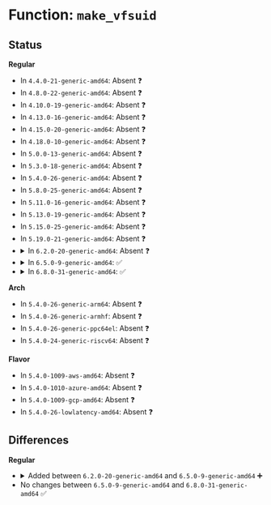 # Function: <code>make_vfsuid</code>

## Status
<b>Regular</b>
<ul>
<li>
In <code>4.4.0-21-generic-amd64</code>: Absent ❓
</li>
<li>
In <code>4.8.0-22-generic-amd64</code>: Absent ❓
</li>
<li>
In <code>4.10.0-19-generic-amd64</code>: Absent ❓
</li>
<li>
In <code>4.13.0-16-generic-amd64</code>: Absent ❓
</li>
<li>
In <code>4.15.0-20-generic-amd64</code>: Absent ❓
</li>
<li>
In <code>4.18.0-10-generic-amd64</code>: Absent ❓
</li>
<li>
In <code>5.0.0-13-generic-amd64</code>: Absent ❓
</li>
<li>
In <code>5.3.0-18-generic-amd64</code>: Absent ❓
</li>
<li>
In <code>5.4.0-26-generic-amd64</code>: Absent ❓
</li>
<li>
In <code>5.8.0-25-generic-amd64</code>: Absent ❓
</li>
<li>
In <code>5.11.0-16-generic-amd64</code>: Absent ❓
</li>
<li>
In <code>5.13.0-19-generic-amd64</code>: Absent ❓
</li>
<li>
In <code>5.15.0-25-generic-amd64</code>: Absent ❓
</li>
<li>
In <code>5.19.0-21-generic-amd64</code>: Absent ❓
</li>
<li>
<details>
<summary>In <code>6.2.0-20-generic-amd64</code>: Absent ❓</summary>

```json
{
  "name": "make_vfsuid",
  "collision_type": "Static Duplication",
  "inline_type": "Full",
  "funcs": [
    {
      "addr": 18446744071579871282,
      "name": "make_vfsuid",
      "external": false,
      "loc": "include/linux/mnt_idmapping.h:192",
      "file": "kernel/capability.c",
      "inline": "declared, inlined",
      "caller_inline": [
        "kernel/capability.c:privileged_wrt_inode_uidgid"
      ],
      "caller_func": []
    },
    {
      "addr": 18446744071583569048,
      "name": "make_vfsuid",
      "external": false,
      "loc": "include/linux/mnt_idmapping.h:192",
      "file": "fs/stat.c",
      "inline": "declared, inlined",
      "caller_inline": [
        "fs/stat.c:generic_fillattr"
      ],
      "caller_func": []
    },
    {
      "addr": 18446744071583577773,
      "name": "make_vfsuid",
      "external": false,
      "loc": "include/linux/mnt_idmapping.h:192",
      "file": "fs/exec.c",
      "inline": "declared, inlined",
      "caller_inline": [
        "fs/exec.c:bprm_fill_uid"
      ],
      "caller_func": []
    },
    {
      "addr": 18446744071583618398,
      "name": "make_vfsuid",
      "external": false,
      "loc": "include/linux/mnt_idmapping.h:192",
      "file": "fs/namei.c",
      "inline": "declared, inlined",
      "caller_inline": [
        "fs/namei.c:vfs_link",
        "fs/namei.c:do_open",
        "fs/namei.c:do_open",
        "fs/namei.c:may_delete",
        "fs/namei.c:may_delete",
        "fs/namei.c:__check_sticky",
        "fs/namei.c:__check_sticky",
        "fs/namei.c:pick_link",
        "fs/namei.c:may_linkat"
      ],
      "caller_func": []
    },
    {
      "addr": 18446744071583704267,
      "name": "make_vfsuid",
      "external": false,
      "loc": "include/linux/mnt_idmapping.h:192",
      "file": "fs/inode.c",
      "inline": "declared, inlined",
      "caller_inline": [
        "fs/inode.c:inode_owner_or_capable",
        "fs/inode.c:atime_needs_update"
      ],
      "caller_func": []
    },
    {
      "addr": 18446744071583718229,
      "name": "make_vfsuid",
      "external": false,
      "loc": "include/linux/mnt_idmapping.h:192",
      "file": "fs/attr.c",
      "inline": "declared, inlined",
      "caller_inline": [
        "fs/attr.c:notify_change",
        "fs/attr.c:setattr_prepare",
        "fs/attr.c:setattr_prepare"
      ],
      "caller_func": []
    },
    {
      "addr": 18446744071583782026,
      "name": "make_vfsuid",
      "external": false,
      "loc": "include/linux/mnt_idmapping.h:192",
      "file": "fs/xattr.c",
      "inline": "declared, inlined",
      "caller_inline": [
        "fs/xattr.c:may_write_xattr"
      ],
      "caller_func": []
    },
    {
      "addr": 18446744071583894865,
      "name": "make_vfsuid",
      "external": false,
      "loc": "include/linux/mnt_idmapping.h:192",
      "file": "fs/remap_range.c",
      "inline": "declared, inlined",
      "caller_inline": [],
      "caller_func": []
    },
    {
      "addr": 18446744071584183789,
      "name": "make_vfsuid",
      "external": false,
      "loc": "include/linux/mnt_idmapping.h:192",
      "file": "fs/posix_acl.c",
      "inline": "declared, inlined",
      "caller_inline": [
        "fs/posix_acl.c:do_get_acl",
        "fs/posix_acl.c:posix_acl_permission",
        "fs/posix_acl.c:posix_acl_permission"
      ],
      "caller_func": []
    },
    {
      "addr": 18446744071584191638,
      "name": "make_vfsuid",
      "external": false,
      "loc": "include/linux/mnt_idmapping.h:192",
      "file": "fs/coredump.c",
      "inline": "declared, inlined",
      "caller_inline": [
        "fs/coredump.c:do_coredump"
      ],
      "caller_func": []
    },
    {
      "addr": 18446744071584251920,
      "name": "make_vfsuid",
      "external": false,
      "loc": "include/linux/mnt_idmapping.h:192",
      "file": "fs/quota/dquot.c",
      "inline": "declared, inlined",
      "caller_inline": [
        "fs/quota/dquot.c:dquot_transfer"
      ],
      "caller_func": []
    },
    {
      "addr": 18446744071584633201,
      "name": "make_vfsuid",
      "external": false,
      "loc": "include/linux/mnt_idmapping.h:192",
      "file": "fs/ext4/inode.c",
      "inline": "declared, inlined",
      "caller_inline": [
        "fs/ext4/inode.c:ext4_setattr",
        "fs/ext4/inode.c:ext4_setattr"
      ],
      "caller_func": []
    },
    {
      "addr": 18446744071585137807,
      "name": "make_vfsuid",
      "external": false,
      "loc": "include/linux/mnt_idmapping.h:192",
      "file": "fs/fat/file.c",
      "inline": "declared, inlined",
      "caller_inline": [
        "fs/fat/file.c:fat_setattr"
      ],
      "caller_func": []
    },
    {
      "addr": 18446744071585537460,
      "name": "make_vfsuid",
      "external": false,
      "loc": "include/linux/mnt_idmapping.h:192",
      "file": "security/commoncap.c",
      "inline": "declared, inlined",
      "caller_inline": [
        "security/commoncap.c:get_vfs_caps_from_disk",
        "security/commoncap.c:cap_inode_getsecurity"
      ],
      "caller_func": []
    },
    {
      "addr": 18446744071585964744,
      "name": "make_vfsuid",
      "external": false,
      "loc": "include/linux/mnt_idmapping.h:192",
      "file": "security/apparmor/domain.c",
      "inline": "declared, inlined",
      "caller_inline": [
        "security/apparmor/domain.c:apparmor_bprm_creds_for_exec"
      ],
      "caller_func": []
    },
    {
      "addr": 18446744071586023722,
      "name": "make_vfsuid",
      "external": false,
      "loc": "include/linux/mnt_idmapping.h:192",
      "file": "security/apparmor/lsm.c",
      "inline": "declared, inlined",
      "caller_inline": [
        "security/apparmor/lsm.c:apparmor_file_open",
        "security/apparmor/lsm.c:apparmor_path_rmdir",
        "security/apparmor/lsm.c:apparmor_path_unlink",
        "security/apparmor/lsm.c:common_perm_cond"
      ],
      "caller_func": []
    },
    {
      "addr": 18446744071586041710,
      "name": "make_vfsuid",
      "external": false,
      "loc": "include/linux/mnt_idmapping.h:192",
      "file": "security/apparmor/file.c",
      "inline": "declared, inlined",
      "caller_inline": [
        "security/apparmor/file.c:__file_path_perm"
      ],
      "caller_func": []
    },
    {
      "addr": 18446744071586164849,
      "name": "make_vfsuid",
      "external": false,
      "loc": "include/linux/mnt_idmapping.h:192",
      "file": "security/integrity/ima/ima_policy.c",
      "inline": "declared, inlined",
      "caller_inline": [
        "security/integrity/ima/ima_policy.c:ima_match_rules"
      ],
      "caller_func": []
    },
    {
      "addr": 18446744071586193169,
      "name": "make_vfsuid",
      "external": false,
      "loc": "include/linux/mnt_idmapping.h:192",
      "file": "security/integrity/evm/evm_main.c",
      "inline": "declared, inlined",
      "caller_inline": [],
      "caller_func": []
    }
  ],
  "symbols": []
}
```
</details>
</li>
<li>
<details>
<summary>In <code>6.5.0-9-generic-amd64</code>: ✅</summary>

```c
vfsuid_t make_vfsuid(struct mnt_idmap * idmap, struct user_namespace * fs_userns, kuid_t kuid)
```

```json
{
  "name": "make_vfsuid",
  "collision_type": "Unique Global",
  "inline_type": "No",
  "funcs": [
    {
      "addr": 18446744071584115056,
      "name": "make_vfsuid",
      "external": true,
      "loc": "fs/mnt_idmapping.c:96",
      "file": "fs/mnt_idmapping.c",
      "inline": "seen, unknown",
      "caller_inline": [],
      "caller_func": [
        "kernel/capability.c:privileged_wrt_inode_uidgid",
        "fs/stat.c:generic_fillattr",
        "fs/exec.c:begin_new_exec",
        "fs/namei.c:vfs_link",
        "fs/namei.c:do_open",
        "fs/namei.c:do_open",
        "fs/namei.c:may_delete",
        "fs/namei.c:may_delete",
        "fs/namei.c:__check_sticky",
        "fs/namei.c:__check_sticky",
        "fs/namei.c:pick_link",
        "fs/namei.c:may_linkat",
        "fs/inode.c:inode_owner_or_capable",
        "fs/inode.c:atime_needs_update",
        "fs/attr.c:notify_change",
        "fs/attr.c:notify_change",
        "fs/attr.c:setattr_prepare",
        "fs/attr.c:setattr_prepare",
        "fs/xattr.c:may_write_xattr",
        "fs/locks.c:generic_setlease",
        "fs/posix_acl.c:do_get_acl",
        "fs/posix_acl.c:posix_acl_permission",
        "fs/posix_acl.c:posix_acl_permission",
        "fs/coredump.c:do_coredump",
        "fs/quota/dquot.c:dquot_transfer",
        "fs/ext4/inode.c:ext4_setattr",
        "fs/ext4/inode.c:ext4_setattr",
        "fs/fat/file.c:fat_setattr",
        "security/commoncap.c:get_vfs_caps_from_disk",
        "security/commoncap.c:cap_inode_getsecurity",
        "security/apparmor/domain.c:apparmor_bprm_creds_for_exec",
        "security/apparmor/lsm.c:apparmor_file_open",
        "security/apparmor/lsm.c:apparmor_path_rmdir",
        "security/apparmor/lsm.c:apparmor_path_unlink",
        "security/apparmor/lsm.c:common_perm_cond",
        "security/apparmor/file.c:__file_path_perm",
        "security/integrity/ima/ima_policy.c:ima_match_rules",
        "security/integrity/evm/evm_main.c:evm_inode_setattr"
      ]
    }
  ],
  "symbols": [
    {
      "addr": 18446744071584115056,
      "name": "make_vfsuid",
      "section": ".text",
      "bind": "STB_GLOBAL",
      "size": 81
    }
  ]
}
```
</details>
</li>
<li>
<details>
<summary>In <code>6.8.0-31-generic-amd64</code>: ✅</summary>

```c
vfsuid_t make_vfsuid(struct mnt_idmap * idmap, struct user_namespace * fs_userns, kuid_t kuid)
```

```json
{
  "name": "make_vfsuid",
  "collision_type": "Unique Global",
  "inline_type": "No",
  "funcs": [
    {
      "addr": 18446744071584331408,
      "name": "make_vfsuid",
      "external": true,
      "loc": "fs/mnt_idmapping.c:70",
      "file": "fs/mnt_idmapping.c",
      "inline": "seen, unknown",
      "caller_inline": [],
      "caller_func": [
        "kernel/capability.c:privileged_wrt_inode_uidgid",
        "mm/shmem.c:shmem_setattr",
        "mm/shmem.c:shmem_setattr",
        "fs/stat.c:generic_fillattr",
        "fs/exec.c:begin_new_exec",
        "fs/namei.c:vfs_link",
        "fs/namei.c:do_open",
        "fs/namei.c:do_open",
        "fs/namei.c:may_delete",
        "fs/namei.c:may_delete",
        "fs/namei.c:__check_sticky",
        "fs/namei.c:__check_sticky",
        "fs/namei.c:pick_link",
        "fs/namei.c:may_linkat",
        "fs/inode.c:inode_owner_or_capable",
        "fs/inode.c:atime_needs_update",
        "fs/attr.c:notify_change",
        "fs/attr.c:notify_change",
        "fs/attr.c:setattr_prepare",
        "fs/attr.c:setattr_prepare",
        "fs/xattr.c:may_write_xattr",
        "fs/locks.c:generic_setlease",
        "fs/posix_acl.c:do_get_acl",
        "fs/posix_acl.c:posix_acl_permission",
        "fs/posix_acl.c:posix_acl_permission",
        "fs/coredump.c:do_coredump",
        "fs/quota/dquot.c:dquot_transfer",
        "fs/ext4/inode.c:ext4_setattr",
        "fs/ext4/inode.c:ext4_setattr",
        "fs/fat/file.c:fat_setattr",
        "security/commoncap.c:get_vfs_caps_from_disk",
        "security/commoncap.c:cap_inode_getsecurity",
        "security/apparmor/domain.c:apparmor_bprm_creds_for_exec",
        "security/apparmor/lsm.c:apparmor_file_open",
        "security/apparmor/lsm.c:apparmor_path_rmdir",
        "security/apparmor/lsm.c:apparmor_path_unlink",
        "security/apparmor/lsm.c:common_perm_cond",
        "security/apparmor/file.c:__file_path_perm",
        "security/integrity/evm/evm_main.c:evm_inode_setattr"
      ]
    }
  ],
  "symbols": [
    {
      "addr": 18446744071584331408,
      "name": "make_vfsuid",
      "section": ".text",
      "bind": "STB_GLOBAL",
      "size": 74
    }
  ]
}
```
</details>
</li>
</ul>
<b>Arch</b>
<ul>
<li>
In <code>5.4.0-26-generic-arm64</code>: Absent ❓
</li>
<li>
In <code>5.4.0-26-generic-armhf</code>: Absent ❓
</li>
<li>
In <code>5.4.0-26-generic-ppc64el</code>: Absent ❓
</li>
<li>
In <code>5.4.0-24-generic-riscv64</code>: Absent ❓
</li>
</ul>
<b>Flavor</b>
<ul>
<li>
In <code>5.4.0-1009-aws-amd64</code>: Absent ❓
</li>
<li>
In <code>5.4.0-1010-azure-amd64</code>: Absent ❓
</li>
<li>
In <code>5.4.0-1009-gcp-amd64</code>: Absent ❓
</li>
<li>
In <code>5.4.0-26-lowlatency-amd64</code>: Absent ❓
</li>
</ul>

## Differences
<b>Regular</b>
<ul>
<li>
<details>
<summary>Added between <code>6.2.0-20-generic-amd64</code> and <code>6.5.0-9-generic-amd64</code> ➕</summary>

```c
vfsuid_t make_vfsuid(struct mnt_idmap * idmap, struct user_namespace * fs_userns, kuid_t kuid)
```
</details>
</li>
<li>
No changes between <code>6.5.0-9-generic-amd64</code> and <code>6.8.0-31-generic-amd64</code> ✅
</li>
</ul>
